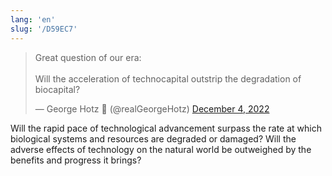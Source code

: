 ```yaml
---
lang: 'en'
slug: '/D59EC7'
---
```


<blockquote class="twitter-tweet">

<p lang="en" dir="ltr">

Great question of our era:<br/><br/>Will the acceleration of technocapital outstrip the degradation of biocapital?

</p>

&mdash; George Hotz 🐀 (@realGeorgeHotz) <a href="https://twitter.com/realGeorgeHotz/status/1599533816699564032?ref_src=twsrc%5Etfw">December 4, 2022</a>

</blockquote>

Will the rapid pace of technological advancement surpass the rate at which biological systems and resources are degraded or damaged?
Will the adverse effects of technology on the natural world be outweighed by the benefits and progress it brings?
